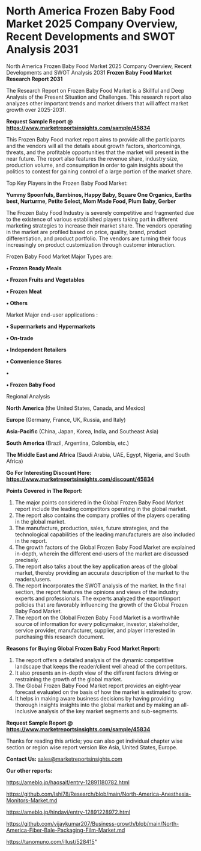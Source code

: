 # North America Frozen Baby Food Market 2025 Company Overview, Recent Developments and SWOT Analysis 2031
North America Frozen Baby Food Market 2025 Company Overview, Recent Developments and SWOT Analysis 2031
<strong>Frozen Baby Food Market Research Report 2031</strong>

The Research Report on Frozen Baby Food Market is a Skillful and Deep Analysis of the Present Situation and Challenges. This research report also analyzes other important trends and market drivers that will affect market growth over 2025-2031.

<strong>Request Sample Report @ <a href=https://www.marketreportsinsights.com/sample/45834>https://www.marketreportsinsights.com/sample/45834</a></strong>

This Frozen Baby Food market report aims to provide all the participants and the vendors will all the details about growth factors, shortcomings, threats, and the profitable opportunities that the market will present in the near future. The report also features the revenue share, industry size, production volume, and consumption in order to gain insights about the politics to contest for gaining control of a large portion of the market share.

Top Key Players in the Frozen Baby Food Market:

<strong>Yummy Spoonfuls, Bambinos, Happy Baby, Square One Organics, Earths best, Nurturme, Petite Select, Mom Made Food, Plum Baby, Gerber</strong>

The Frozen Baby Food Industry is severely competitive and fragmented due to the existence of various established players taking part in different marketing strategies to increase their market share. The vendors operating in the market are profiled based on price, quality, brand, product differentiation, and product portfolio. The vendors are turning their focus increasingly on product customization through customer interaction.

Frozen Baby Food Market Major Types are:

<strong>•  Frozen Ready Meals

•  Frozen Fruits and Vegetables

•  Frozen Meat

•  Others</strong>

Market Major end-user applications :

<strong>•  Supermarkets and Hypermarkets

•  On-trade

•  Independent Retailers

•  Convenience Stores

•  

•  Frozen Baby Food</strong>

Regional Analysis

</u><strong><b>North America</b></strong> (the United States, Canada, and Mexico)

<strong><b>Europe </b></strong>(Germany, France, UK, Russia, and Italy)

<strong><b>Asia-Pacific</b></strong> (China, Japan, Korea, India, and Southeast Asia)

<strong><b>South America</b></strong> (Brazil, Argentina, Colombia, etc.)

<strong><b>The Middle East and Africa</b></strong> (Saudi Arabia, UAE, Egypt, Nigeria, and South Africa)

<strong>Go For Interesting Discount Here: <a href=https://www.marketreportsinsights.com/discount/45834>https://www.marketreportsinsights.com/discount/45834</a></strong>

<strong>Points Covered in The Report:</strong>
<ol>
  <li>The major points considered in the Global Frozen Baby Food Market report include the leading competitors operating in the global market.</li>
  <li>The report also contains the company profiles of the players operating in the global market.</li>
  <li>The manufacture, production, sales, future strategies, and the technological capabilities of the leading manufacturers are also included in the report.</li>
  <li>The growth factors of the Global Frozen Baby Food Market are explained in-depth, wherein the different end-users of the market are discussed precisely.</li>
  <li>The report also talks about the key application areas of the global market, thereby providing an accurate description of the market to the readers/users.</li>
  <li>The report incorporates the SWOT analysis of the market. In the final section, the report features the opinions and views of the industry experts and professionals. The experts analyzed the export/import policies that are favorably influencing the growth of the Global Frozen Baby Food Market.</li>
  <li>The report on the Global Frozen Baby Food Market is a worthwhile source of information for every policymaker, investor, stakeholder, service provider, manufacturer, supplier, and player interested in purchasing this research document.</li>
</ol>
<strong>Reasons for Buying Global Frozen Baby Food Market Report:</strong>

<ol>
  <li>The report offers a detailed analysis of the dynamic competitive landscape that keeps the reader/client well ahead of the competitors.</li>
  <li>It also presents an in-depth view of the different factors driving or restraining the growth of the global market.</li>
  <li>The Global Frozen Baby Food Market report provides an eight-year forecast evaluated on the basis of how the market is estimated to grow.</li>
  <li>It helps in making aware business decisions by having providing thorough insights insights into the global market and by making an all-inclusive analysis of the key market segments and sub-segments.</li>
</ol>
<strong>Request Sample Report @ <a href=https://www.marketreportsinsights.com/sample/45834>https://www.marketreportsinsights.com/sample/45834</a></strong>


Thanks for reading this article; you can also get individual chapter wise section or region wise report version like Asia, United States, Europe.

<strong>Contact Us:</strong>
sales@marketreportsinsights.com

<strong>Our other reports:</strong>

<a href=https://ameblo.jp/haqsaif/entry-12891180782.html>https://ameblo.jp/haqsaif/entry-12891180782.html</a>

<a href=https://github.com/Ishi78/Research/blob/main/North-America-Anesthesia-Monitors-Market.md>https://github.com/Ishi78/Research/blob/main/North-America-Anesthesia-Monitors-Market.md</a>

<a href=https://ameblo.jp/hindavi/entry-12891228972.html>https://ameblo.jp/hindavi/entry-12891228972.html</a>

<a href=https://github.com/vijaykumar207/Business-growth/blob/main/North-America-Fiber-Bale-Packaging-Film-Market.md>https://github.com/vijaykumar207/Business-growth/blob/main/North-America-Fiber-Bale-Packaging-Film-Market.md</a>

<a href=https://tanomuno.com/illust/528415>https://tanomuno.com/illust/528415</a>"
